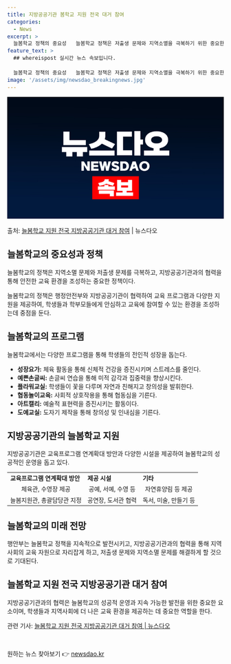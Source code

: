 ```yaml
---
title: 지방공공기관 봄학교 지원 전국 대거 참여
categories:
  - News
excerpt: >
  늘봄학교 정책의 중요성   늘봄학교 정책은 저출생 문제와 지역소멸을 극복하기 위한 중요한 정책입니다. 이 정…
feature_text: >
  ## whereispost 실시간 뉴스 속보입니다.

  늘봄학교 정책의 중요성   늘봄학교 정책은 저출생 문제와 지역소멸을 극복하기 위한 중요한 정책입니다. 이 정…
image: '/assets/img/newsdao_breakingnews.jpg'
---
```


![뉴스다오 속보](/assets/img/newsdao_breakingnews.jpg)

<p>출처: <a href="https://newsdao.kr/4146" rel="dofollow">늘봄학교 지원 전국 지방공공기관 대거 참여</a> | 뉴스다오</p>

<h2 data-ke-size="size26">늘봄학교의 중요성과 정책</h2>
<p data-ke-size="size16">늘봄학교의 정책은 지역소멸 문제와 저출생 문제를 극복하고, 지방공공기관과의 협력을 통해 안전한 교육 환경을 조성하는 중요한 정책이다.</p>
<p data-ke-size="size16">늘봄학교의 정책은 행정안전부와 지방공공기관이 협력하여 교육 프로그램과 다양한 지원을 제공하여, 학생들과 학부모들에게 안심하고 교육에 참여할 수 있는 환경을 조성하는데 중점을 둔다.</p>

<h2 data-ke-size="size26">늘봄학교의 프로그램</h2>
<p data-ke-size="size16">늘봄학교에서는 다양한 프로그램을 통해 학생들의 전인적 성장을 돕는다.</p>
<ul>
    <li><b>성장요가:</b> 체육 활동을 통해 신체적 건강을 증진시키며 스트레스를 줄인다.</li>
    <li><b>예쁜손글씨:</b> 손글씨 연습을 통해 미적 감각과 집중력을 향상시킨다.</li>
    <li><b>플라워교실:</b> 학생들이 꽃을 다루며 자연과 친해지고 창의성을 발휘한다.</li>
    <li><b>협동놀이교육:</b> 사회적 상호작용을 통해 협동심을 기른다.</li>
    <li><b>아트캘리:</b> 예술적 표현력을 증진시키는 활동이다.</li>
    <li><b>도예교실:</b> 도자기 제작을 통해 창의성 및 인내심을 기른다.</li>
</ul>

<h2 data-ke-size="size26">지방공공기관의 늘봄학교 지원</h2>
<p data-ke-size="size16">지방공공기관은 교육프로그램 연계확대 방안과 다양한 시설을 제공하여 늘봄학교의 성공적인 운영을 돕고 있다.</p>
<table>
    <tr>
        <td><b>교육프로그램 연계확대 방안</b></td>
        <td><b>제공 시설</b></td>
        <td><b>기타</b></td>
    </tr>
    <tr>
        <td style="text-align: center; height: 17px;">체육관, 수영장 제공</td>
        <td style="text-align: center; height: 17px;">공예, 서예, 수영 등</td>
        <td style="text-align: center; height: 17px;">자연휴양림 등 제공</td>
    </tr>
    <tr>
        <td style="text-align: center; height: 17px;">늘봄지원관, 총괄담당관 지정</td>
        <td style="text-align: center; height: 17px;">공연장, 도서관 협력</td>
        <td style="text-align: center; height: 17px;">독서, 미술, 만들기 등</td>
    </tr>
</table>

<h2 data-ke-size="size26">늘봄학교의 미래 전망</h2>
<p data-ke-size="size16">행안부는 늘봄학교 정책을 지속적으로 발전시키고, 지방공공기관과의 협력을 통해 지역사회의 교육 자원으로 자리잡게 하고, 저출생 문제와 지역소멸 문제를 해결하게 할 것으로 기대된다.</p>

<h2 data-ke-size="size26">늘봄학교 지원 전국 지방공공기관 대거 참여</h2>
<p data-ke-size="size16">지방공공기관과의 협력은 늘봄학교의 성공적 운영과 지속 가능한 발전을 위한 중요한 요소이며, 학생들과 지역사회에 더 나은 교육 환경을 제공하는 데 중요한 역할을 한다.</p>
<p data-ke-size="size16">관련 기사: <a href="https://newsdao.kr/4146">늘봄학교 지원 전국 지방공공기관 대거 참여 | 뉴스다오</a></p>
<p data-ke-size="size16">&nbsp;</p> 

원하는 뉴스 찾아보기 👉 <a href="https://newsdao.kr" rel="dofollow">newsdao.kr</a>


